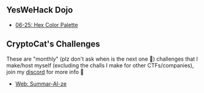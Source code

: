 ## YesWeHack Dojo

-   [06-25: Hex Color Palette](ywh/0625/hex_color_palette.md)

## CryptoCat's Challenges

These are "monthly" (plz don't ask when is the next one 🥲) challenges that I make/host myself (excluding the challs I make for other CTFs/companies), join my [discord](https://discord.cryptocat.me) for more info 💜

-   [Web: Summar-AI-ze](cryptocat/1224/summaraize.md)
